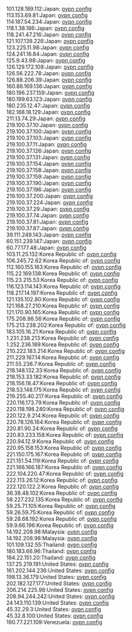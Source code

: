 101.128.189.112:Japan: [ovpn config](vpn/101_128_189_112.ovpn)  
113.153.69.81:Japan: [ovpn config](vpn/113_153_69_81.ovpn)  
114.187.54.234:Japan: [ovpn config](vpn/114_187_54_234.ovpn)  
118.1.38.186:Japan: [ovpn config](vpn/118_1_38_186.ovpn)  
118.241.47.216:Japan: [ovpn config](vpn/118_241_47_216.ovpn)  
121.107.139.226:Japan: [ovpn config](vpn/121_107_139_226.ovpn)  
123.225.11.98:Japan: [ovpn config](vpn/123_225_11_98.ovpn)  
124.241.16.84:Japan: [ovpn config](vpn/124_241_16_84.ovpn)  
125.9.43.98:Japan: [ovpn config](vpn/125_9_43_98.ovpn)  
126.129.172.108:Japan: [ovpn config](vpn/126_129_172_108.ovpn)  
126.56.222.78:Japan: [ovpn config](vpn/126_56_222_78.ovpn)  
126.88.206.39:Japan: [ovpn config](vpn/126_88_206_39.ovpn)  
160.86.169.136:Japan: [ovpn config](vpn/160_86_169_136.ovpn)  
180.196.237.159:Japan: [ovpn config](vpn/180_196_237_159.ovpn)  
180.199.63.123:Japan: [ovpn config](vpn/180_199_63_123.ovpn)  
180.235.12.47:Japan: [ovpn config](vpn/180_235_12_47.ovpn)  
182.168.18.129:Japan: [ovpn config](vpn/182_168_18_129.ovpn)  
211.13.74.29:Japan: [ovpn config](vpn/211_13_74_29.ovpn)  
219.100.37.10:Japan: [ovpn config](vpn/219_100_37_10.ovpn)  
219.100.37.100:Japan: [ovpn config](vpn/219_100_37_100.ovpn)  
219.100.37.103:Japan: [ovpn config](vpn/219_100_37_103.ovpn)  
219.100.37.11:Japan: [ovpn config](vpn/219_100_37_11.ovpn)  
219.100.37.126:Japan: [ovpn config](vpn/219_100_37_126.ovpn)  
219.100.37.131:Japan: [ovpn config](vpn/219_100_37_131.ovpn)  
219.100.37.154:Japan: [ovpn config](vpn/219_100_37_154.ovpn)  
219.100.37.158:Japan: [ovpn config](vpn/219_100_37_158.ovpn)  
219.100.37.159:Japan: [ovpn config](vpn/219_100_37_159.ovpn)  
219.100.37.190:Japan: [ovpn config](vpn/219_100_37_190.ovpn)  
219.100.37.196:Japan: [ovpn config](vpn/219_100_37_196.ovpn)  
219.100.37.200:Japan: [ovpn config](vpn/219_100_37_200.ovpn)  
219.100.37.224:Japan: [ovpn config](vpn/219_100_37_224.ovpn)  
219.100.37.29:Japan: [ovpn config](vpn/219_100_37_29.ovpn)  
219.100.37.74:Japan: [ovpn config](vpn/219_100_37_74.ovpn)  
219.100.37.81:Japan: [ovpn config](vpn/219_100_37_81.ovpn)  
219.100.37.87:Japan: [ovpn config](vpn/219_100_37_87.ovpn)  
39.111.249.143:Japan: [ovpn config](vpn/39_111_249_143.ovpn)  
60.151.239.147:Japan: [ovpn config](vpn/60_151_239_147.ovpn)  
60.77.177.48:Japan: [ovpn config](vpn/60_77_177_48.ovpn)  
103.11.25.132:Korea Republic of: [ovpn config](vpn/103_11_25_132.ovpn)  
106.245.72.62:Korea Republic of: [ovpn config](vpn/106_245_72_62.ovpn)  
112.160.155.163:Korea Republic of: [ovpn config](vpn/112_160_155_163.ovpn)  
115.22.169.138:Korea Republic of: [ovpn config](vpn/115_22_169_138.ovpn)  
115.23.215.53:Korea Republic of: [ovpn config](vpn/115_23_215_53.ovpn)  
116.123.114.143:Korea Republic of: [ovpn config](vpn/116_123_114_143.ovpn)  
118.217.14.197:Korea Republic of: [ovpn config](vpn/118_217_14_197.ovpn)  
121.135.102.80:Korea Republic of: [ovpn config](vpn/121_135_102_80.ovpn)  
121.168.27.210:Korea Republic of: [ovpn config](vpn/121_168_27_210.ovpn)  
121.170.90.165:Korea Republic of: [ovpn config](vpn/121_170_90_165.ovpn)  
175.208.98.56:Korea Republic of: [ovpn config](vpn/175_208_98_56.ovpn)  
175.213.238.202:Korea Republic of: [ovpn config](vpn/175_213_238_202.ovpn)  
183.105.16.21:Korea Republic of: [ovpn config](vpn/183_105_16_21.ovpn)  
1.231.238.213:Korea Republic of: [ovpn config](vpn/1_231_238_213.ovpn)  
1.252.236.189:Korea Republic of: [ovpn config](vpn/1_252_236_189.ovpn)  
210.222.183.214:Korea Republic of: [ovpn config](vpn/210_222_183_214.ovpn)  
211.229.167.14:Korea Republic of: [ovpn config](vpn/211_229_167_14.ovpn)  
211.55.236.7:Korea Republic of: [ovpn config](vpn/211_55_236_7.ovpn)  
218.148.132.33:Korea Republic of: [ovpn config](vpn/218_148_132_33.ovpn)  
218.153.33.182:Korea Republic of: [ovpn config](vpn/218_153_33_182.ovpn)  
218.156.18.47:Korea Republic of: [ovpn config](vpn/218_156_18_47.ovpn)  
218.53.148.175:Korea Republic of: [ovpn config](vpn/218_53_148_175.ovpn)  
219.255.40.217:Korea Republic of: [ovpn config](vpn/219_255_40_217.ovpn)  
220.116.173.79:Korea Republic of: [ovpn config](vpn/220_116_173_79.ovpn)  
220.118.198.240:Korea Republic of: [ovpn config](vpn/220_118_198_240.ovpn)  
220.122.9.214:Korea Republic of: [ovpn config](vpn/220_122_9_214.ovpn)  
220.78.126.164:Korea Republic of: [ovpn config](vpn/220_78_126_164.ovpn)  
220.81.90.24:Korea Republic of: [ovpn config](vpn/220_81_90_24.ovpn)  
220.83.233.158:Korea Republic of: [ovpn config](vpn/220_83_233_158.ovpn)  
220.94.12.9:Korea Republic of: [ovpn config](vpn/220_94_12_9.ovpn)  
220.95.158.153:Korea Republic of: [ovpn config](vpn/220_95_158_153.ovpn)  
221.150.175.167:Korea Republic of: [ovpn config](vpn/221_150_175_167.ovpn)  
221.151.54.119:Korea Republic of: [ovpn config](vpn/221_151_54_119.ovpn)  
221.166.166.187:Korea Republic of: [ovpn config](vpn/221_166_166_187.ovpn)  
222.104.220.47:Korea Republic of: [ovpn config](vpn/222_104_220_47.ovpn)  
222.113.26.12:Korea Republic of: [ovpn config](vpn/222_113_26_12.ovpn)  
222.120.122.2:Korea Republic of: [ovpn config](vpn/222_120_122_2.ovpn)  
36.38.48.102:Korea Republic of: [ovpn config](vpn/36_38_48_102.ovpn)  
58.227.232.135:Korea Republic of: [ovpn config](vpn/58_227_232_135.ovpn)  
59.25.71.105:Korea Republic of: [ovpn config](vpn/59_25_71_105.ovpn)  
59.26.59.75:Korea Republic of: [ovpn config](vpn/59_26_59_75.ovpn)  
59.28.68.192:Korea Republic of: [ovpn config](vpn/59_28_68_192.ovpn)  
59.9.66.196:Korea Republic of: [ovpn config](vpn/59_9_66_196.ovpn)  
14.192.208.98:Malaysia: [ovpn config](vpn/14_192_208_98.ovpn)  
14.192.208.98:Malaysia: [ovpn config](vpn/14_192_208_98.ovpn)  
101.109.132.55:Thailand: [ovpn config](vpn/101_109_132_55.ovpn)  
180.183.66.96:Thailand: [ovpn config](vpn/180_183_66_96.ovpn)  
184.22.151.20:Thailand: [ovpn config](vpn/184_22_151_20.ovpn)  
137.25.219.191:United States: [ovpn config](vpn/137_25_219_191.ovpn)  
161.202.144.236:United States: [ovpn config](vpn/161_202_144_236.ovpn)  
198.13.36.179:United States: [ovpn config](vpn/198_13_36_179.ovpn)  
202.182.127.177:United States: [ovpn config](vpn/202_182_127_177.ovpn)  
206.214.225.98:United States: [ovpn config](vpn/206_214_225_98.ovpn)  
208.94.244.242:United States: [ovpn config](vpn/208_94_244_242.ovpn)  
24.143.110.139:United States: [ovpn config](vpn/24_143_110_139.ovpn)  
45.32.29.3:United States: [ovpn config](vpn/45_32_29_3.ovpn)  
45.32.8.100:United States: [ovpn config](vpn/45_32_8_100.ovpn)  
190.77.221.109:Venezuela: [ovpn config](vpn/190_77_221_109.ovpn)  
